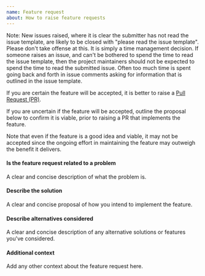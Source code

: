 ```yaml
---
name: Feature request
about: How to raise feature requests
---
```



Note: New issues raised, where it is clear the submitter has not read the issue template, are likely to be closed with "please read the issue template". Please don't take offense at this. It is simply a time management decision. If someone raises an issue, and can't be bothered to spend the time to read the issue template, then the project maintainers should not be expected to spend the time to read the submitted issue. Often too much time is spent going back and forth in issue comments asking for information that is outlined in the issue template.

If you are certain the feature will be accepted, it is better to raise a [Pull Request (PR)](https://help.github.com/articles/about-pull-requests/).

If you are uncertain if the feature will be accepted, outline the proposal below to confirm it is viable, prior to raising a PR that implements the feature.

Note that even if the feature is a good idea and viable, it may not be accepted since the ongoing effort in maintaining the feature may outweigh the benefit it delivers.


#### Is the feature request related to a problem

A clear and concise description of what the problem is.


#### Describe the solution

A clear and concise proposal of how you intend to implement the feature.


#### Describe alternatives considered

A clear and concise description of any alternative solutions or features you've considered.


#### Additional context

Add any other context about the feature request here.
